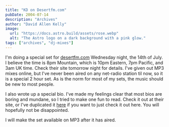 ```yaml
---
title: "KD on Desertfm.com"
pubDate: 2004-07-14
description: "Archives"
author: "David Allen Kelly"
image:
  url: "https://docs.astro.build/assets/rose.webp"
  alt: "The Astro logo on a dark background with a pink glow."
tags: ["archives", "dj-mixes"]
---
```


I'm doing a special set for [desertfm.com](http://www.desertfm.com) Wednesday night, the 14th of July. I believe the time is 8pm Mountain, which is 10pm Eastern, 7pm Pacific, and 3am UK time. Check their site tomorrow night for details. I've given out MP3 mixes online, but I've never been aired on any net-radio station til now, so it is a special 2 hour set. As is the norm for most of my sets, the music should be new to most people.

I also wrote up a special bio. I've made my feelings clear that most bios are boring and mundane, so I tried to make one fun to read. Check it out at their site, or I've duplicated it [here](kdmad.htm) if you want to just check it out here. You will hopefully not be disappointed.

I will make the set available on MP3 after it has aired.
